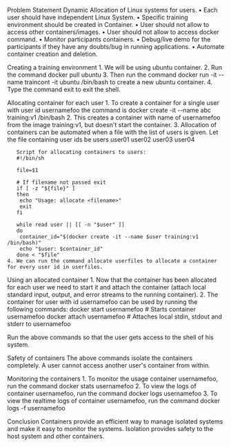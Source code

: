 Problem Statement
Dynamic Allocation of Linux systems for users.
    • Each user should have independent Linux System.
    • Specific training environment should be created in Container.
    • User should not allow to access other containers/images.
    • User should not allow to access docker command.
    • Monitor participants containers.
    • Debug/live demo for the participants if they have any doubts/bug in running applications.
    • Automate container creation and deletion.

Creating a training environment
    1. We will be using ubuntu container.
    2. Run the command
       	docker pull ubuntu
    3. Then run the command
       	docker run -it --name traincont -it ubuntu /bin/bash
       to create a new ubuntu container.
    4. Type the command exit to exit the shell.

Allocating container for each user
    1. To create a container for a single user with user id usernamefoo the command is
       	docker create -it --name abc training:v1 /bin/bash
    2. This creates a container with name of usernamefoo from the image training:v1, but doesn't start the container.
    3. Allocation of containers can be automated when a file with the list of users is given. Let the file containing user ids be users
       	user01
       	user02
       	user03
       	user04
              
       Script for allocating containers to users:
       #!/bin/sh
       
       file=$1
       
       # If filename not passed exit
       if [ -z "${file}" ]
       then
       	echo "Usage: allocate <filename>"
       	exit
       fi
       
       while read user || [[ -n "$user" ]]
       do
       	container_id="$(docker create -it --name $user training:v1 /bin/bash)"
       	echo "$user: $container_id"
       done < "$file"
    4. We can run the command allocate userfiles to allocate a container for every user id in userfiles.

Using an allocated container
    1. Now that the container has been allocated for each user we need to start it and attach the container (attach local standard input, output, and error streams to the running container).
    2. The container for user with id usernamefoo can be used by running the following commands:
       	docker start usernamefoo # Starts container usernamefoo
       	docker attach usernamefoo # Attaches local stdin, stdout and stderr to usernamefoo
       
Run the above commands so that the user gets access to the shell of his system.

Safety of containers
The above commands isolate the containers completely. A user cannot access another user's container from within.

Monitoring the containers
    1. To monitor the usage container usernamefoo, run the command
       	docker stats usernamefoo
    2. To view the logs of container usernamefoo, run the command
       	docker logs usernamefoo
    3. To view the realtime logs of container usernamefoo, run the command
       	docker logs -f usernamefoo

Conclusion
Containers provide an efficient way to manage isolated systems and make it easy to monitor the systems. Isolation provides safety to the host system and other containers.
